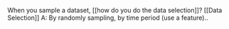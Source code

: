 When you sample a dataset, [[how do you do the data selection]]? [[Data Selection]]
A: By randomly sampling, by time period (use a feature)..